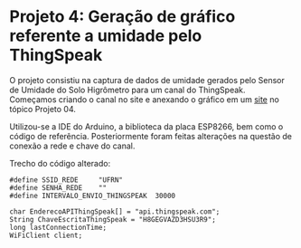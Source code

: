 # Projeto 4: Geração de gráfico referente a umidade pelo ThingSpeak

O projeto consistiu na captura de dados de umidade gerados pelo Sensor de Umidade do Solo Higrômetro para um canal do ThingSpeak.
Começamos criando o canal no site e anexando o gráfico em um [site](https://projetosiot.000webhostapp.com/) no tópico Projeto 04.

Utilizou-se a IDE do Arduino, a biblioteca da placa ESP8266, bem como o código de referência. Posteriormente foram feitas alterações na questão de conexão a rede e chave do canal.

Trecho do código alterado:
~~~ 
#define SSID_REDE     "UFRN" 
#define SENHA_REDE    ""  
#define INTERVALO_ENVIO_THINGSPEAK  30000 

char EnderecoAPIThingSpeak[] = "api.thingspeak.com";
String ChaveEscritaThingSpeak = "H8GEGVAZD3HSU3R9";
long lastConnectionTime; 
WiFiClient client;
~~~

